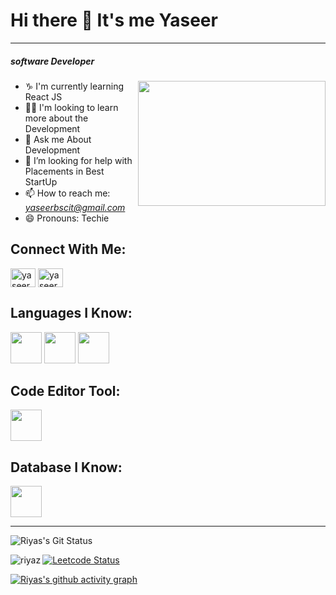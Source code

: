 # Hi there 👋 It's me Yaseer
---
##### software Developer
<img align="right" width="300" height="200" src="https://i.pinimg.com/originals/47/f0/34/47f0342cec72b800463bf003eac1257e.gif">

- ♑  I'm currently learning React JS
- 👨‍💻  I'm looking to learn more about the Development
- 🎫 Ask me About Development
- 🤔 I’m looking for help with Placements in Best StartUp
- 📫  How to reach me: *yaseerbscit@gmail.com*
- 😄 Pronouns: Techie

## Connect With Me:
<p align="left">
<a href="https://www.linkedin.com/in/yaseer-m-65a217269/" target="blank"><img align="center" src="https://raw.githubusercontent.com/rahuldkjain/github-profile-readme-generator/master/src/images/icons/Social/linked-in-alt.svg" alt="yaseer" height="30" width="40" /></a>
<a href="https://leetcode.com/u/IamYASEER/" target="blank"><img align="center" src="https://raw.githubusercontent.com/rahuldkjain/github-profile-readme-generator/master/src/images/icons/Social/leet-code.svg" alt="yaseer" height="30" width="40" /></a>
</p>

## Languages I Know:
<img height="50" width="50" src="https://img.icons8.com/?size=100&id=108784&format=png&color=000000" /> <img height="50" width="50" src="https://img.icons8.com/?size=100&id=hsPbhkOH4FMe&format=png&color=000000" />
<img height="50" width="50" src="https://img.icons8.com/?size=100&id=WNoJgbzDr3i2&format=png&color=000000" />

## Code Editor Tool:
<img height="50" width="50" src="https://img.icons8.com/?size=100&id=9OGIyU8hrxW5&format=png&color=000000" />

## Database I Know:
<img height="50" width="50" src="https://img.icons8.com/?size=100&id=bosfpvRzNOG8&format=png&color=000000" />

---

![Riyas's Git Status](https://github-readme-stats.vercel.app/api?username=YaseerM16&show_icons=true&theme=radical&&hide=issues)

<p><img align="left" src="https://github-readme-stats.vercel.app/api/top-langs?username=YaseerM16&show_icons=true&locale=en&layout=compact" alt="riyaz" /></p>

[![Leetcode Status](https://leetcard.jacoblin.cool/IamYASEER?ext=contest&theme=dark)](https://leetcode.com/u/IamYASEER/)

[![Riyas's github activity graph](https://github-readme-activity-graph.vercel.app/graph?username=YaseerM16&bg_color=000000&color=ffffff&line=51f565&point=ffffff&area=true&hide_border=true)](https://github.com/ashutosh00710/github-readme-activity-graph)
